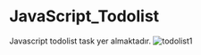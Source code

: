 # JavaScript_Todolist
Javascript todolist task yer almaktadır.
![todolist1 ](https://user-images.githubusercontent.com/36553214/175770517-91bdb5db-ef8f-465e-ae5b-c07ce1251468.png)
